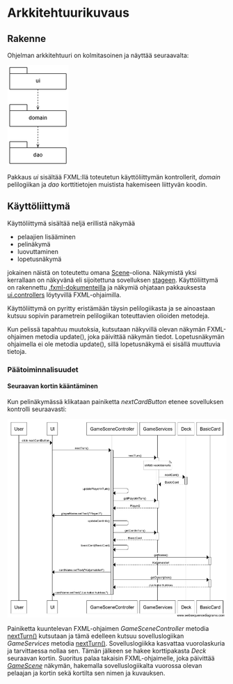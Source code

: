 # Arkkitehtuurikuvaus

## Rakenne

Ohjelman arkkitehtuuri on kolmitasoinen ja näyttää seuraavalta:

![Pakkausrakenne](https://github.com/Jeemlei/ot-harjoitustyo/blob/master/dokumentaatio/Kuvat/pakkausrakenne.png)

Pakkaus _ui_ sisältää FXML:llä toteutetun käyttöliittymän kontrollerit, _domain_ pelilogiikan ja _dao_ korttitietojen muistista hakemiseen liittyvän koodin.

## Käyttöliittymä

Käyttöliittymä sisältää neljä erillistä näkymää

- pelaajien lisääminen
- pelinäkymä
- luovuttaminen
- lopetusnäkymä

jokainen näistä on toteutettu omana [Scene](https://docs.oracle.com/javase/8/javafx/api/javafx/scene/Scene.html)-oliona.  Näkymistä yksi kerrallaan on näkyvänä eli sijoitettuna sovelluksen [stageen](https://docs.oracle.com/javase/8/javafx/api/javafx/stage/Stage.html). Käyttöliittymä on rakennettu [.fxml-dokumenteilla](https://github.com/Jeemlei/ot-harjoitustyo/tree/master/Juomapeli/src/main/resources/fxml) ja näkymiä ohjataan pakkauksesta [ui.controllers](https://github.com/Jeemlei/ot-harjoitustyo/tree/master/Juomapeli/src/main/java/ui/controllers) löytyvillä FXML-ohjaimilla.

Käyttöliittymä on pyritty eristämään täysin pelilogiikasta ja se ainoastaan kutsuu sopivin parametrein pelilogiikan toteuttavien olioiden metodeja.

Kun pelissä tapahtuu muutoksia, kutsutaan näkyvillä olevan näkymän FXML-ohjaimen metodia update(), joka päivittää näkymän tiedot. Lopetusnäkymän ohjaimella ei ole metodia update(), sillä lopetusnäkymä ei sisällä muuttuvia tietoja.

<!---Viikkoon 4 mennessä toteutetut pelilogiikan kannalta oleelliset luokat:--->

<!---![vk4 luokkakaavio](https://github.com/Jeemlei/ot-harjoitustyo/blob/master/dokumentaatio/luokkakaavio_vk4.png)--->

<!---GameServicen ja ohjelman muiden osien suhdetta kuvaava luokka/pakkauskaavio:--->

<!---![vk4 pakkausrakenne](https://github.com/Jeemlei/ot-harjoitustyo/blob/master/dokumentaatio/pakkausrakenne_vk4.png)--->

### Päätoiminnalisuudet



#### Seuraavan kortin kääntäminen

Kun pelinäkymässä klikataan painiketta _nextCardButton_ etenee sovelluksen kontrolli seuraavasti:

![Sekvenssikaavio](https://github.com/Jeemlei/ot-harjoitustyo/blob/master/dokumentaatio/Kuvat/Seuraava_kortti_sekvenssi.png)

Painiketta kuuntelevan FXML-ohjaimen _GameSceneController_ metodia [nextTurn()](https://github.com/Jeemlei/ot-harjoitustyo/blob/master/Juomapeli/src/main/java/ui/controllers/GameSceneController.java#L59) kutsutaan ja tämä edelleen kutsuu sovelluslogiikan _GameServices_ metodia [nextTurn()](https://github.com/Jeemlei/ot-harjoitustyo/blob/d4268909e79de12c0356e652a7596958293e9109/Juomapeli/src/main/java/domain/GameServices.java#L51). Sovelluslogiikka kasvattaa vuorolaskuria ja tarvittaessa nollaa sen. Tämän jälkeen se hakee korttipakasta _Deck_ seuraavan kortin. Suoritus palaa takaisin FXML-ohjaimelle, joka päivittää [_GameScene_](https://github.com/Jeemlei/ot-harjoitustyo/blob/master/Juomapeli/src/main/resources/fxml/GameScene.fxml) näkymän, hakemalla sovelluslogiikalta vuorossa olevan pelaajan ja kortin sekä kortilta sen nimen ja kuvauksen.
